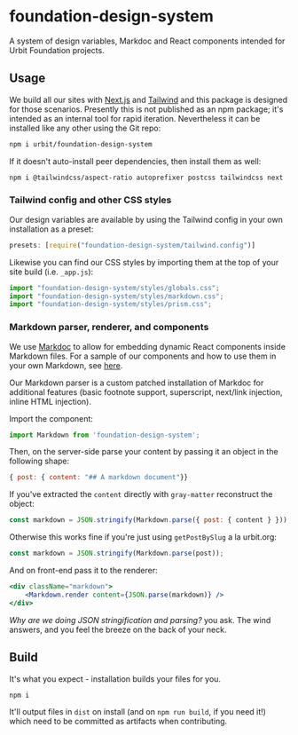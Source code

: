 # foundation-design-system
A system of design variables, Markdoc and React components intended for Urbit Foundation projects.

## Usage

We build all our sites with [Next.js](https://nextjs.org) and [Tailwind](https://tailwindcss.com) and this package is designed for those scenarios. Presently this is not published as an npm package; it's intended as an internal tool for rapid iteration. Nevertheless it can be installed like any other using the Git repo:

```bash
npm i urbit/foundation-design-system
```

If it doesn't auto-install peer dependencies, then install them as well:

```bash
npm i @tailwindcss/aspect-ratio autoprefixer postcss tailwindcss next
```

### Tailwind config and other CSS styles

Our design variables are available by using the Tailwind config in your own installation as a preset:

```js
presets: [require("foundation-design-system/tailwind.config")]
```

Likewise you can find our CSS styles by importing them at the top of your site build (i.e. `_app.js`):

```js
import "foundation-design-system/styles/globals.css";
import "foundation-design-system/styles/markdown.css";
import "foundation-design-system/styles/prism.css";
```

### Markdown parser, renderer, and components

We use [Markdoc](https://markdoc.io) to allow for embedding dynamic React components inside Markdown files. For a sample of our components and how to use them in your own Markdown, see [here](MARKDOWN.md).

Our Markdown parser is a custom patched installation of Markdoc for additional features (basic footnote support, superscript, next/link injection, inline HTML injection).

Import the component:

```js
import Markdown from 'foundation-design-system'; 
```

Then, on the server-side parse your content by passing it an object in the following shape:

```js
{ post: { content: "## A markdown document"}}
```

If you've extracted the `content` directly with `gray-matter` reconstruct the object:

```js
const markdown = JSON.stringify(Markdown.parse({ post: { content } }));
```

Otherwise this works fine if you're just using `getPostBySlug` a la urbit.org:

```js
const markdown = JSON.stringify(Markdown.parse(post));
```

And on front-end pass it to the renderer:

```jsx
<div className="markdown">
    <Markdown.render content={JSON.parse(markdown)} />
</div>
```

*Why are we doing JSON stringification and parsing?* you ask. The wind answers, and you feel the breeze on the back of your neck.

## Build

It's what you expect - installation builds your files for you.

```bash
npm i
```

It'll output files in `dist` on install (and on `npm run build`, if you need it!) which need to be committed as artifacts when contributing.